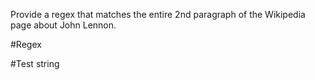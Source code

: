 Provide a regex that matches the entire 2nd paragraph of the Wikipedia page about John Lennon.

#Regex

#Test string